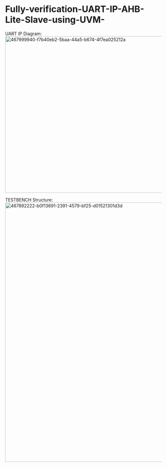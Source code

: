 # Fully-verification-UART-IP-AHB-Lite-Slave-using-UVM-
UART IP Diagram:
<img width="906" height="502" alt="467999940-f7b40eb2-5baa-44a5-b674-4f7ea025212a" src="https://github.com/user-attachments/assets/ee8ca5f7-2033-40a1-b047-3c0c6f86f3a0" />


TESTBENCH Structure:
<img width="1197" height="832" alt="467892222-b0f13691-2391-4579-bf25-d01521301d3d" src="https://github.com/user-attachments/assets/04a6749c-f202-4a9b-a306-fe888c201efa" />

